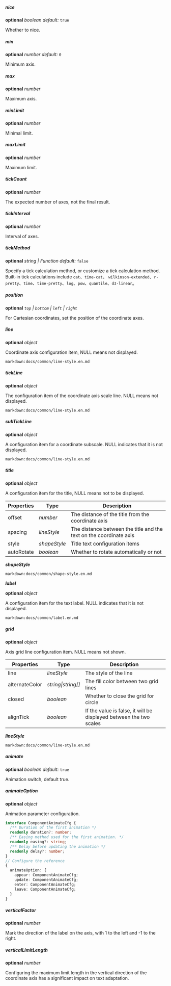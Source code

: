 ##### nice

<description>**optional** _boolean_ _default:_ `true`</description>

Whether to nice.

##### min

<description>**optional** _number_ _default:_ `0`</description>

Minimum axis.

##### max

<description>**optional** _number_</description>

Maximum axis.

##### minLimit

<description>**optional** _number_</description>

Minimal limit.

##### maxLimit

<description>**optional** _number_</description>

Maximum limit.

##### tickCount

<description>**optional** _number_</description>

The expected number of axes, not the final result.

##### tickInterval

<description>**optional** _number_</description>

Interval of axes.

##### tickMethod

<description>**optional** _string | Function_ _default:_ `false`</description>

Specify a tick calculation method, or customize a tick calculation method. Built-in tick calculations include `cat`、`time-cat`、 `wilkinson-extended`、`r-pretty`、`time`、`time-pretty`、`log`、`pow`、`quantile`、`d3-linear`。

##### position

<description>**optional** _`top` | `bottom` | `left` | `right`_</description>

For Cartesian coordinates, set the position of the coordinate axes.

##### line

<description>**optional** _object_</description>

Coordinate axis configuration item, NULL means not displayed.

`markdown:docs/common/line-style.en.md`

##### tickLine

<description>**optional** _object_</description>

The configuration item of the coordinate axis scale line. NULL means not displayed.

`markdown:docs/common/line-style.en.md`

##### subTickLine

<description>**optional** _object_</description>

A configuration item for a coordinate subscale. NULL indicates that it is not displayed.

`markdown:docs/common/line-style.en.md`

##### title

<description>**optional** _object_</description>

A configuration item for the title, NULL means not to be displayed.

| Properties | Type         | Description                                                        |
| ---------- | ------------ | ------------------------------------------------------------------ |
| offset     | _number_     | The distance of the title from the coordinate axis                 |
| spacing    | _lineStyle_  | The distance between the title and the text on the coordinate axis |
| style      | _shapeStyle_ | Title text configuration items                                     |
| autoRotate | _boolean_    | Whether to rotate automatically or not                             |

**_shapeStyle_**

`markdown:docs/common/shape-style.en.md`

**_label_**

<description>**optional** _object_</description>

A configuration item for the text label. NULL indicates that it is not displayed.

`markdown:docs/common/label.en.md`

##### grid

<description>**optional** _object_</description>

Axis grid line configuration item. NULL means not shown.

| Properties     | Type               | Description                                                        |
| -------------- | ------------------ | ------------------------------------------------------------------ |
| line           | _lineStyle_        | The style of the line                                              |
| alternateColor | _string\|string[]_ | The fill color between two grid lines                              |
| closed         | _boolean_          | Whether to close the grid for circle                               |
| alignTick      | _boolean_          | If the value is false, it will be displayed between the two scales |

**_lineStyle_**

`markdown:docs/common/line-style.en.md`

##### animate

<description>**optional** _boolean_ _default:_ `true`</description>

Animation switch, default true.

##### animateOption

<description>**optional** _object_</description>

Animation parameter configuration.

```ts
interface ComponentAnimateCfg {
  /** Duration of the first animation */
  readonly duration?: number;
  /** Easing method used for the first animation. */
  readonly easing?: string;
  /** Delay before updating the animation */
  readonly delay?: number;
}
// Configure the reference
{
  animateOption: {
    appear: ComponentAnimateCfg;
    update: ComponentAnimateCfg;
    enter: ComponentAnimateCfg;
    leave: ComponentAnimateCfg;
  }
}
```

##### verticalFactor

<description>**optional** _number_</description>

Mark the direction of the label on the axis, with 1 to the left and -1 to the right.

##### verticalLimitLength

<description>**optional** _number_</description>

Configuring the maximum limit length in the vertical direction of the coordinate axis has a significant impact on text adaptation.
